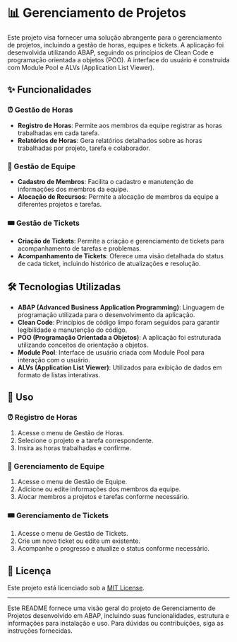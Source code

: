 # 📊 Gerenciamento de Projetos

Este projeto visa fornecer uma solução abrangente para o gerenciamento de projetos, incluindo a gestão de horas, equipes e tickets. A aplicação foi desenvolvida utilizando ABAP, seguindo os princípios de Clean Code e programação orientada a objetos (POO). A interface do usuário é construída com Module Pool e ALVs (Application List Viewer).

## ✨ Funcionalidades

### ⏰ Gestão de Horas
- **Registro de Horas**: Permite aos membros da equipe registrar as horas trabalhadas em cada tarefa.
- **Relatórios de Horas**: Gera relatórios detalhados sobre as horas trabalhadas por projeto, tarefa e colaborador.

### 👥 Gestão de Equipe
- **Cadastro de Membros**: Facilita o cadastro e manutenção de informações dos membros da equipe.
- **Alocação de Recursos**: Permite a alocação de membros da equipe a diferentes projetos e tarefas.

### 🎟️ Gestão de Tickets
- **Criação de Tickets**: Permite a criação e gerenciamento de tickets para acompanhamento de tarefas e problemas.
- **Acompanhamento de Tickets**: Oferece uma visão detalhada do status de cada ticket, incluindo histórico de atualizações e resolução.

## 🛠️ Tecnologias Utilizadas

- **ABAP (Advanced Business Application Programming)**: Linguagem de programação utilizada para o desenvolvimento da aplicação.
- **Clean Code**: Princípios de código limpo foram seguidos para garantir legibilidade e manutenção do código.
- **POO (Programação Orientada a Objetos)**: A aplicação foi estruturada utilizando conceitos de orientação a objetos.
- **Module Pool**: Interface de usuário criada com Module Pool para interação com o usuário.
- **ALVs (Application List Viewer)**: Utilizados para exibição de dados em formato de listas interativas.

## 🚀 Uso

### ⏰ Registro de Horas

1. Acesse o menu de Gestão de Horas.
2. Selecione o projeto e a tarefa correspondente.
3. Insira as horas trabalhadas e confirme.

### 👥 Gerenciamento de Equipe

1. Acesse o menu de Gestão de Equipe.
2. Adicione ou edite informações dos membros da equipe.
3. Alocar membros a projetos e tarefas conforme necessário.

### 🎟️ Gerenciamento de Tickets

1. Acesse o menu de Gestão de Tickets.
2. Crie um novo ticket ou edite um existente.
3. Acompanhe o progresso e atualize o status conforme necessário.

## 📜 Licença

Este projeto está licenciado sob a [MIT License](LICENSE).

---

Este README fornece uma visão geral do projeto de Gerenciamento de Projetos desenvolvido em ABAP, incluindo suas funcionalidades, estrutura e informações para instalação e uso. Para dúvidas ou contribuições, siga as instruções fornecidas.
